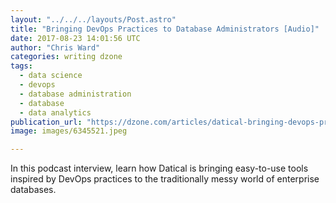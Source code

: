 ```yaml
---
layout: "../../../layouts/Post.astro"
title: "Bringing DevOps Practices to Database Administrators [Audio]"
date: 2017-08-23 14:01:56 UTC
author: "Chris Ward"
categories: writing dzone
tags:
  - data science
  - devops
  - database administration
  - database
  - data analytics
publication_url: "https://dzone.com/articles/datical-bringing-devops-practices-to-database-admi"
image: images/6345521.jpeg

---
```

In this podcast interview, learn how Datical is bringing easy-to-use tools inspired by DevOps practices to the traditionally messy world of enterprise databases.

